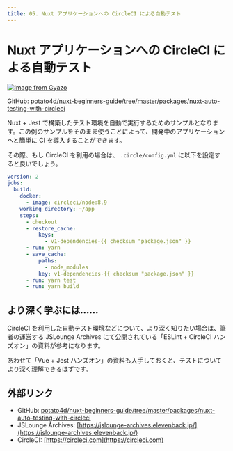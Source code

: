 ```yaml
---
title: 05. Nuxt アプリケーションへの CircleCI による自動テスト
---
```


# Nuxt アプリケーションへの CircleCI による自動テスト

[![Image from Gyazo](https://i.gyazo.com/fbf2f9ee85efa176687cdf47679e0208.gif)](https://gyazo.com/fbf2f9ee85efa176687cdf47679e0208)

GitHub: [potato4d/nuxt-beginners-guide/tree/master/packages/nuxt-auto-testing-with-circleci](https://github.com/potato4d/nuxt-beginners-guide/tree/master/packages/nuxt-auto-testing-with-circleci)

Nuxt + Jest で構築したテスト環境を自動で実行するためのサンプルとなります。この例のサンプルをそのまま使うことによって、開発中のアプリケーションへと簡単に CI を導入することができます。

その際、もし CircleCI を利用の場合は、 `.circle/config.yml` に以下を設定すると良いでしょう。

```yaml
version: 2
jobs:
  build:
    docker:
      - image: circleci/node:8.9
    working_directory: ~/app
    steps:
      - checkout
      - restore_cache:
          keys:
            - v1-dependencies-{{ checksum "package.json" }}
      - run: yarn
      - save_cache:
          paths:
            - node_modules
          key: v1-dependencies-{{ checksum "package.json" }}
      - run: yarn test
      - run: yarn build
```

## より深く学ぶには……

CircleCI を利用した自動テスト環境などについて、より深く知りたい場合は、筆者の運営する JSLounge Archives にて公開されている「ESLint + CircleCI ハンズオン」の資料が参考になります。

あわせて「Vue + Jest ハンズオン」の資料も入手しておくと、テストについてより深く理解できるはずです。

## 外部リンク

- GitHub: [potato4d/nuxt-beginners-guide/tree/master/packages/nuxt-auto-testing-with-circleci](https://github.com/potato4d/nuxt-beginners-guide/tree/master/packages/nuxt-auto-testing-with-circleci)
- JSLounge Archives: [https://jslounge-archives.elevenback.jp/](https://jslounge-archives.elevenback.jp/)
- CircleCI: [https://circleci.com](https://circleci.com)
